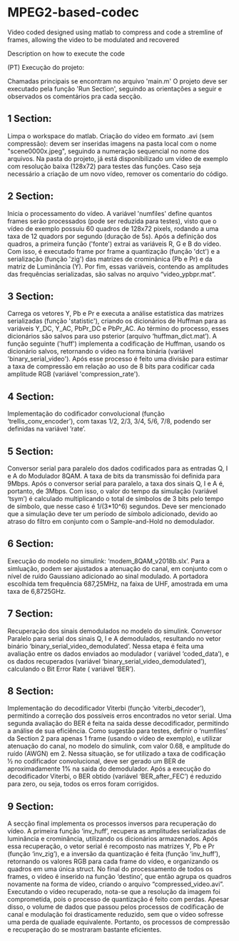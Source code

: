 # MPEG2-based-codec
Video coded designed using matlab to compress and code a stremline of frames, allowing the video to be modulated and recovered

Description on how to execute the code

(PT) Execução do projeto:

Chamadas principais se encontram no arquivo 'main.m'
O projeto deve ser executado pela função 'Run Section', seguindo as orientações a seguir e
observados os comentários pra cada secção.
## 1 Section:
Limpa o workspace do matlab.
Criação do vídeo em formato .avi (sem compressão): devem ser inseridas imagens na pasta local
com o nome "scene0000x.jpeg", seguindo a numeração sequencial no nome dos arquivos.
Na pasta do projeto, já está disponibilizado um vídeo de exemplo com resolução baixa (128x72)
para testes das funções.
Caso seja necessário a criação de um novo vídeo, remover os comentario do código.
## 2 Section:
Inicia o processamento do vídeo. A variável 'numfiles' define quantos frames serão processados
(pode ser reduzida para testes), visto que o vídeo de exemplo possuiu 60 quadros de 128x72 pixels,
rodando a uma taxa de 12 quadors por segundo (duração de 5s).
Após a definição dos quadros, a primeira função ('fonte') extrai as variáveis R, G e B do vídeo. Com
isso, é executado frame por frame a quantização (função 'dct') e a serialização (função 'zig') das
matrizes de crominânica (Pb e Pr) e da matriz de Luminância (Y).
Por fim, essas variáveis, contendo as amplitudes das frequências serializadas, são salvas no arquivo
“video_ypbpr.mat”.
## 3 Section:
Carrega os vetores Y, Pb e Pr e executa a análise estatística das matrizes serializadas (função
'statistic'), criando os dicionários de Huffman para as variáveis Y_DC, Y_AC, PbPr_DC e
PbPr_AC. Ao término do processo, esses dicionários são salvos para uso psterior (arquivo
‘huffman_dict.mat’).
A função seguinte ('huff') implementa a codificação de Huffman, usando os dicionário salvos,
retornando o vídeo na forma binária (variável 'binary_serial_video').
Após esse processo é feito uma divisão para estimar a taxa de compressão em relação ao uso de 8
bits para codificar cada amplitude RGB (variável 'compression_rate').
## 4 Section:
Implementação do codificador convolucional (função ‘trellis_conv_encoder’), com taxas 1/2, 2/3,
3/4, 5/6, 7/8, podendo ser definidas na variável ’rate’.
## 5 Section:
Conversor serial para paralelo dos dados codificados para as entradas Q, I e A do Modulador
8QAM.
A taxa de bits da transmissão foi definida para 9Mbps. Após o conversor serial para paralelo, a taxa
dos sinais Q, I e A é, portanto, de 3Mbps. Com isso, o valor do tempo da simulação (variável
‘tsym’) é calculado multiplicando o total de símbolos de 3 bits pelo tempo de símbolo, que nesse
caso é 1/(3*10^6) segundos.
Deve ser mencionado que a simulação deve ter um período de símbolo adicionado, devido ao atraso
do filtro em conjunto com o Sample-and-Hold no demodulador.
## 6 Section:
Execução do modelo no simulink: ‘modem_8QAM_v2018b.slx’.
Para a simluação, podem ser ajustados a atenuação do canal, em conjunto com o nível de ruído
Gaussiano adicionado ao sinal modulado.
A portadora escolhida tem frequência 687,25MHz, na faixa de UHF, amostrada em uma taxa de
6,8725GHz.
## 7 Section:
Recuperação dos sinais demodulados no modelo do simulink.
Conversor Paralelo para serial dos sinais Q, I e A demodulados, resultando no vetor binário
‘binary_serial_video_demodulated’. Nessa etapa é feita uma avaliação entre os dados enviados ao
modulador ( variável ‘coded_data’), e os dados recuperados (variável
‘binary_serial_video_demodulated’), calculando o Bit Error Rate ( variável ‘BER’).
## 8 Section:
Implementação do decodificador Viterbi (função ‘viterbi_decoder’), permitindo a correção dos
possíveis erros encontrados no vetor serial.
Uma segunda avaliação do BER é feita na saida desse decodificador, permitindo a análise de sua
eficiência.
Como sugestão para testes, definir o ‘numfiles’ da Section 2 para apenas 1 frame (usando o vídeo de
exemplo), e utilizar atenuação do canal, no modelo do simulink, com valor 0.68, e amplitude do
ruído (AWGN) em 2. Nessa situação, se for utilizado a taxa de codificação ½ no codificador
convolucional, deve ser gerado um BER de aproximadamente 1% na saida do demodulador.
Após a execução do decodificador Viterbi, o BER obtido (variável ‘BER_after_FEC’) é reduzido
para zero, ou seja, todos os erros foram corrigidos.
## 9 Section:
A secção final implementa os processos inversos para recuperação do vídeo. A primeira função
‘inv_huff’, recupera as amplitudes serializadas de luminância e crominância, utilizando os
dicionários armazenados.
Após essa recuperação, o vetor serial é recomposto nas matrizes Y, Pb e Pr (função ‘inv_zig’), e a
inversão da quantização é feita (função ‘inv_huff’), retornando os valores RGB para cada frame do
vídeo, e organizando os quadros em uma única struct.
No final do processamento de todos os frames, o video é inserido na função ‘destino’, que então
agrupa os quadros novamente na forma de vídeo, criando o arquivo “compressed_video.avi”.
Executando o vídeo recuperado, nota-se que a resolução da imagem foi comprometida, pois o
processo de quantização é feito com perdas. Apesar disso, o volume de dados que passou pelos
processos de codificação de canal e modulação foi drasticamente reduzido, sem que o vídeo
sofresse uma perda de qualiade equivalente. Portanto, os processos de compressão e recuperação do
se mostraram bastante eficientes.
